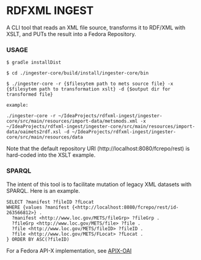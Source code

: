 RDFXML INGEST
===================================

A CLI tool that reads an XML file source, transforms it to RDF/XML with XSLT, and PUTs the result into a Fedora Repository.

### USAGE
    
    $ gradle installDist
    
    $ cd ./ingester-core/build/install/ingester-core/bin
    
    $ ./ingester-core -r {$filesytem path to mets source file} -x {$filesytem path to transformation xslt} -d {$output dir for transformed file}
    
    example:
     
    ./ingester-core -r ~/IdeaProjects/rdfxml-ingest/ingester-core/src/main/resources/import-data/metsmods.xml -x ~/IdeaProjects/rdfxml-ingest/ingester-core/src/main/resources/import-data/oaimets2rdf.xsl -d ~/IdeaProjects/rdfxml-ingest/ingester-core/src/main/resources/data

Note that the default repository URI (http://localhost:8080/fcrepo/rest) is hard-coded into the XSLT example.

### SPARQL
The intent of this tool is to facilitate mutation of legacy XML datasets with SPARQL.  Here is an example.

```sparql
SELECT ?manifest ?fileID ?fLocat
WHERE {values ?manifest {<http://localhost:8080/fcrepo/rest/id-263566812>} .
  ?manifest <http://www.loc.gov/METS/fileGrp> ?fileGrp .
  ?fileGrp <http://www.loc.gov/METS/file> ?file .
  ?file <http://www.loc.gov/METS/fileID> ?fileID .
  ?file <http://www.loc.gov/METS/FLocat> ?fLocat .
} ORDER BY ASC(?fileID)
```
For a Fedora API-X implementation, see [APIX-OAI](https://github.com/pan-dora/apix-oai)
